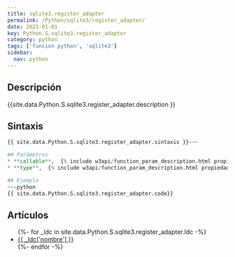 ```yaml
---
title: sqlite3.register_adapter
permalink: /Python/sqlite3/register_adapter/
date: 2021-01-01
key: Python.S.sqlite3.register_adapter
category: python
tags: ['funcion python', 'sqlite3']
sidebar: 
  nav: python
---
```


## Descripción
{{site.data.Python.S.sqlite3.register_adapter.description }}

## Sintaxis
~~~python
{{ site.data.Python.S.sqlite3.register_adapter.sintaxis }}~~~

## Parámetros
* **callable**,  {% include w3api/function_param_description.html propiedad=site.data.Python.S.sqlite3.register_adapter valor="callable" %}
* **type**,  {% include w3api/function_param_description.html propiedad=site.data.Python.S.sqlite3.register_adapter valor="type" %}

## Ejemplo
~~~python
{{ site.data.Python.S.sqlite3.register_adapter.code}}
~~~

## Artículos
<ul>
{%- for _ldc in site.data.Python.S.sqlite3.register_adapter.ldc -%}
   <li>
       <a href="{{_ldc['url'] }}">{{ _ldc['nombre'] }}</a>
   </li>
{%- endfor -%}
</ul>
